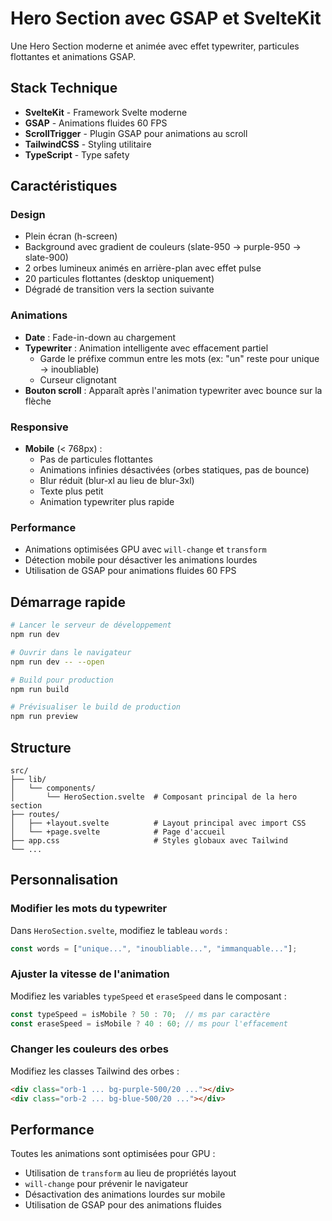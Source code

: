 # Hero Section avec GSAP et SvelteKit

Une Hero Section moderne et animée avec effet typewriter, particules flottantes et animations GSAP.

## Stack Technique

- **SvelteKit** - Framework Svelte moderne
- **GSAP** - Animations fluides 60 FPS
- **ScrollTrigger** - Plugin GSAP pour animations au scroll
- **TailwindCSS** - Styling utilitaire
- **TypeScript** - Type safety

## Caractéristiques

### Design
- Plein écran (h-screen)
- Background avec gradient de couleurs (slate-950 → purple-950 → slate-900)
- 2 orbes lumineux animés en arrière-plan avec effet pulse
- 20 particules flottantes (desktop uniquement)
- Dégradé de transition vers la section suivante

### Animations
- **Date** : Fade-in-down au chargement
- **Typewriter** : Animation intelligente avec effacement partiel
  - Garde le préfixe commun entre les mots (ex: "un" reste pour unique → inoubliable)
  - Curseur clignotant
- **Bouton scroll** : Apparaît après l'animation typewriter avec bounce sur la flèche

### Responsive
- **Mobile** (< 768px) :
  - Pas de particules flottantes
  - Animations infinies désactivées (orbes statiques, pas de bounce)
  - Blur réduit (blur-xl au lieu de blur-3xl)
  - Texte plus petit
  - Animation typewriter plus rapide

### Performance
- Animations optimisées GPU avec `will-change` et `transform`
- Détection mobile pour désactiver les animations lourdes
- Utilisation de GSAP pour animations fluides 60 FPS

## Démarrage rapide

```bash
# Lancer le serveur de développement
npm run dev

# Ouvrir dans le navigateur
npm run dev -- --open

# Build pour production
npm run build

# Prévisualiser le build de production
npm run preview
```

## Structure

```
src/
├── lib/
│   └── components/
│       └── HeroSection.svelte  # Composant principal de la hero section
├── routes/
│   ├── +layout.svelte          # Layout principal avec import CSS
│   └── +page.svelte            # Page d'accueil
├── app.css                     # Styles globaux avec Tailwind
└── ...
```

## Personnalisation

### Modifier les mots du typewriter

Dans `HeroSection.svelte`, modifiez le tableau `words` :

```typescript
const words = ["unique...", "inoubliable...", "immanquable..."];
```

### Ajuster la vitesse de l'animation

Modifiez les variables `typeSpeed` et `eraseSpeed` dans le composant :

```typescript
const typeSpeed = isMobile ? 50 : 70;  // ms par caractère
const eraseSpeed = isMobile ? 40 : 60; // ms pour l'effacement
```

### Changer les couleurs des orbes

Modifiez les classes Tailwind des orbes :

```html
<div class="orb-1 ... bg-purple-500/20 ..."></div>
<div class="orb-2 ... bg-blue-500/20 ..."></div>
```

## Performance

Toutes les animations sont optimisées pour GPU :
- Utilisation de `transform` au lieu de propriétés layout
- `will-change` pour prévenir le navigateur
- Désactivation des animations lourdes sur mobile
- Utilisation de GSAP pour des animations fluides
